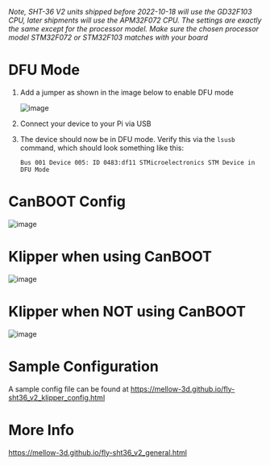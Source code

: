 *Note, SHT-36 V2 units shipped before 2022-10-18 will use the GD32F103 CPU, later shipments will use the APM32F072 CPU. The settings are exactly the same except for the processor model. Make sure the chosen processor model STM32F072 or STM32F103 matches with your board*

# DFU Mode
1.  Add a jumper as shown in the image below to enable DFU mode
  
    ![image](https://github.com/Esoterical/voron_canbus/assets/124253477/d5e77aa8-8cbd-4766-b21f-52053d1bc16a)

2. Connect your device to your Pi via USB
3. The device should now be in DFU mode. Verify this via the `lsusb` command, which should look something like this:
    ```
    Bus 001 Device 005: ID 0483:df11 STMicroelectronics STM Device in DFU Mode
    ```

# CanBOOT Config

![image](https://user-images.githubusercontent.com/124253477/228767706-e14d572a-b0de-4445-9c7c-11276fc8c4a7.png)

# Klipper when using CanBOOT

![image](https://user-images.githubusercontent.com/124253477/221396540-52695957-90f7-4f01-9d7d-130a76a81ee8.png)

# Klipper when **NOT** using CanBOOT

![image](https://user-images.githubusercontent.com/124253477/221396552-1c495fc2-30be-4bdd-9ac3-430da804bf17.png)

# Sample Configuration

A sample config file can be found at https://mellow-3d.github.io/fly-sht36_v2_klipper_config.html

# More Info

https://mellow-3d.github.io/fly-sht36_v2_general.html
